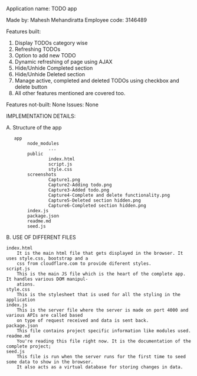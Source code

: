 Application name: TODO app

Made by: Mahesh Mehandiratta
Employee code: 3146489

Features built:
1. Display TODOs category wise
2. Refreshing TODOs
3. Option to add new TODO
4. Dynamic refreshing of page using AJAX
5. Hide/Unhide Completed section
6. Hide/Unhide Deleted section
7. Manage active, completed and deleted TODOs using checkbox and delete button
8. All other features mentioned are covered too.

Features not-built: None
Issues: None


IMPLEMENTATION DETAILS:

A. Structure of the app

       app
            node_modules
                    ...
            public
                    index.html
                    script.js
                    style.css
            screenshots
                    Capture1.png
                    Capture2-Adding todo.png
                    Capture3-Added todo.png
                    Capture4-Complete and delete functionality.png
                    Capture5-Deleted section hidden.png
                    Capture6-Completed section hidden.png
            index.js
            package.json
            readme.md
            seed.js

B. USE OF DIFFERENT FILES

    index.html
        It is the main html file that gets displayed in the browser. It uses style.css, bootstrap and a
        css from cloudflare.com to provide diferent styles.
    script.js
        This is the main JS file which is the heart of the complete app. It handles various DOM manipul-
        ations.
    style.css
        This is the stylesheet that is used for all the styling in the application
    index.js
        This is the server file where the server is made on port 4000 and various APIs are called based
        on type of request received and data is sent back.
    package.json
        This file contains project specific information like modules used.
    readme.md
        You're reading this file right now. It is the documentation of the complete project;
    seed.js
        This file is run when the server runs for the first time to seed some data to show in the browser.
        It also acts as a virtual database for storing changes in data.